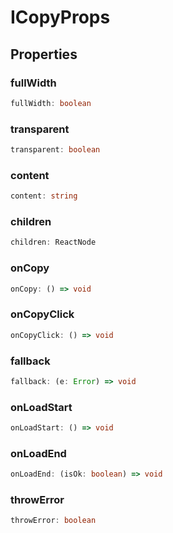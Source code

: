 # ICopyProps

## Properties

### fullWidth

```ts
fullWidth: boolean
```

### transparent

```ts
transparent: boolean
```

### content

```ts
content: string
```

### children

```ts
children: ReactNode
```

### onCopy

```ts
onCopy: () => void
```

### onCopyClick

```ts
onCopyClick: () => void
```

### fallback

```ts
fallback: (e: Error) => void
```

### onLoadStart

```ts
onLoadStart: () => void
```

### onLoadEnd

```ts
onLoadEnd: (isOk: boolean) => void
```

### throwError

```ts
throwError: boolean
```

